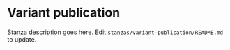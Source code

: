# Variant publication

Stanza description goes here. Edit `stanzas/variant-publication/README.md` to update.

